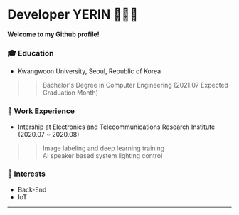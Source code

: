 # Developer YERIN 👩🏻‍💻

**Welcome to my Github profile!**  


### :mortar_board: Education 
- Kwangwoon University, Seoul, Republic of Korea   
>> Bachelor's Degree in Computer Engineering (2021.07 Expected Graduation Month)    
    
    
    
### :office: Work Experience
- Intership at Electronics and Telecommunications Research Institute (2020.07 ~ 2020.08)   
>> Image labeling and deep learning training    
>> AI speaker based system lighting control    
    
    
    
### :star2: Interests
- Back-End
- IoT   

   
   
------
